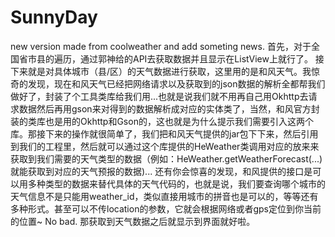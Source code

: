 # SunnyDay
new version made from coolweather and add someting news.
首先，对于全国省市县的遍历，通过郭神给的API去获取数据并且显示在ListView上就行了。
接下来就是对具体城市（县/区）的天气数据进行获取，这里用的是和风天气。我惊奇的发现，现在和风天气已经把网络请求以及获取到的json数据的解析全都帮我们做好了，封装了个工具类库给我们用...也就是说我们就不用再自己用Okhttp去请求数据然后再用gson来对得到的数据解析成对应的实体类了，当然，和风官方封装的类库也是用的Okhttp和Gson的，这也就是为什么提示我们需要引入这两个库。那接下来的操作就很简单了，我们把和风天气提供的jar包下下来，然后引用到我们的工程里，然后就可以通过这个库提供的HeWeather类调用对应的放来来获取到我们需要的天气类型的数据（例如：HeWeather.getWeatherForecast(...)就能获取到对应的天气预报的数据)...
还有你会惊喜的发现，和风提供的接口是可以用多种类型的数据来替代具体的天气代码的，也就是说，我们要查询哪个城市的天气信息不是只能用weather_id，类似直接用城市的拼音也是可以的，等等还有多种形式。甚至可以不传location的参数，它就会根据网络或者gps定位到你当前的位置~ No bad.
那获取到天气数据之后就显示到界面就好啦。
